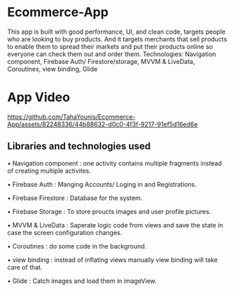 # Ecommerce-App
This app is built with good performance, UI, and clean code, targets people who are looking to buy products. And it targets merchants that sell products to enable them to spread their markets and put their products online so everyone can check them out and order them.
Technologies: Navigation component, Firebase Auth/ Firestore/storage, MVVM & LiveData, Coroutines, view binding, Glide

# App Video
https://github.com/TahaYounis/Ecommerce-App/assets/82248336/44b88632-d0c0-4f3f-9217-91ef5d16ed6e

## Libraries and technologies used

•	Navigation component : one activity contains multiple fragments instead of creating multiple activites.

•	Firebase Auth : Manging Accounts/ Loging in and Registrations.

•	Firebase Firestore : Database for the system.

•	Firebase Storage : To store proucts images and user profile pictures.

•	MVVM & LiveData : Saperate logic code from views and save the state in case the screen configuration changes.

•	Coroutines : do some code in the background.

•	view binding : instead of inflating views manually view binding will take care of that.

•	Glide : Catch images and load them in imageView.

